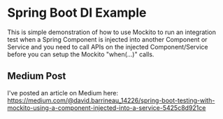 # Spring Boot DI Example
This is simple demonstration of how to use Mockito to run an integration test when a Spring Component is injected into another Component or Service and you need to call APIs on the injected Component/Service before you can setup the Mockito "when(...)" calls.

## Medium Post
I've posted an article on Medium here: https://medium.com/@david.barrineau_14226/spring-boot-testing-with-mockito-using-a-component-injected-into-a-service-5425c8d921ce
